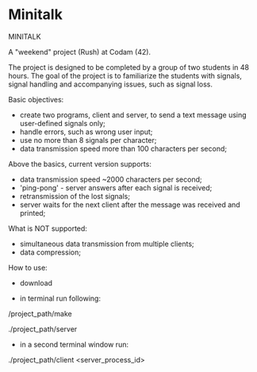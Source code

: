 # Minitalk

MINITALK

A "weekend" project (Rush) at Codam (42).

The project is designed to be completed by a group of two students in 48 hours. 
The goal of the project is to familiarize the students with signals, signal handling and accompanying issues, such as signal loss.

Basic objectives:
- create two programs, client and server, to send a text
  message using user-defined signals only;
- handle errors, such as wrong user input;
- use no more than 8 signals per character;
- data transmission speed more than 100 characters per second;

Above the basics, current version supports:
- data transmission speed ~2000 characters per second;
- 'ping-pong' - server answers after each signal is received;
- retransmission of the lost signals;
- server waits for the next client after the message was received and printed;

What is NOT supported:
- simultaneous data transmission from multiple clients;
- data compression;

How to use:

- download

- in terminal run following:

/project_path/make

./project_path/server

- in a second terminal window run:

./project_path/client <server_process_id> <message>